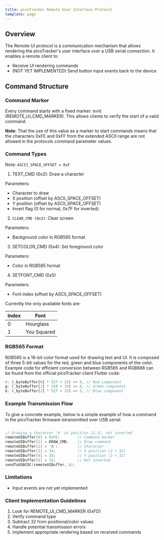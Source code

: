 ```yaml
---
title: picoTracker Remote User Interface Protocol
template: page
---
```


## Overview

The Remote UI protocol is a communication mechanism that allows rendering the picoTracker's user interface over a USB serial connection. It enables a remote client to:

* Receive UI rendering commands
* (NOT YET IMPLEMENTED) Send button input events back to the device

## Command Structure

### Command Marker

Every command starts with a fixed marker: `0xFE` (REMOTE_UI_CMD_MARKER). This allows clients to verify the start of a valid command.

**Note:** That the use of this value as a marker to start commands means that the characters 0xFE and 0xFF from the extended ASCII range are not allowed in the protocols command parameter values.


### Command Types

Note: `ASCII_SPACE_OFFSET = 0xF`


1. TEXT_CMD (0x2): Draw a character

Parameters:

* Character to draw
* X position (offset by ASCII_SPACE_OFFSET)
* Y position (offset by ASCII_SPACE_OFFSET)
* Invert flag (0 for normal, 0x7F for inverted)

2. `CLEAR_CMD (0x3)`: Clear screen

Parameters:

* Background color in RGB565 format

3. SETCOLOR_CMD (0x4): Set foreground color

Parameters:

* Color in RGB565 format

4. SETFONT_CMD (0x5)

Parameters:

* Font index  (offset by ASCII_SPACE_OFFSET)

Currently the only available fonts are:

 | Index | Font   
 | ----- | -----
 | 0     | Hourglass
 | 1     | You Squared


### RGB565 Format

RGB565 is a 16-bit color format used for drawing text and UI. It is composed of three 5-bit values for the red, green and blue components of the color. Example code for efficient conversion between RGB565 and RGB888 can be found from the official picoTracker client Flutter code:

```dart
r: (_byteBuffer[0] * 527 + 23) >> 5, // Red component
g: (_byteBuffer[1] * 259 + 33) >> 6, // Green component
b: (_byteBuffer[2] * 527 + 23) >> 5, // Blue component
```

### Example Transmission Flow

To give a concrete example, below is a simple example of how a command in the picoTracker firmware istransmitted over USB serial:

```cpp

// Drawing a character 'A' at position (2,3), not inverted
remoteUIBuffer[0] = 0xFE;        // Command marker
remoteUIBuffer[1] = DRAW_CMD;    // Draw command
remoteUIBuffer[2] = 'A';         // Character
remoteUIBuffer[3] = 34;          // X position (2 + 32)
remoteUIBuffer[4] = 35;          // Y position (3 + 32)
remoteUIBuffer[5] = 32;          // Not inverted
sendToUSBCDC(remoteUIBuffer, 6);
```

### Limitations

* Input events are not yet implemented

### Client Implementation Guidelines

1. Look for REMOTE_UI_CMD_MARKER (0xFD)
1. Verify command type
1. Subtract 32 from positional/color values
1. Handle potential transmission errors
1. Implement appropriate rendering based on received commands